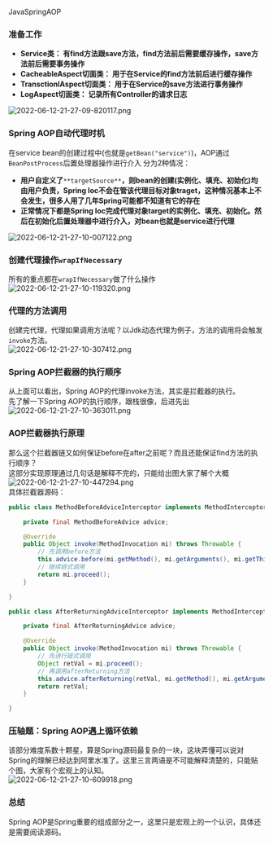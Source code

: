 JavaSpringAOP
<a name="Modka"></a>
### 准备工作

- **Service类： 有find方法跟save方法，find方法前后需要缓存操作，save方法前后需要事务操作**
- **CacheableAspect切面类： 用于在Service的find方法前后进行缓存操作**
- **TransctionlAspect切面类： 用于在Service的save方法进行事务操作**
- **LogAspect切面类： 记录所有Controller的请求日志**

![2022-06-12-21-27-09-820117.png](https://cdn.nlark.com/yuque/0/2022/png/396745/1655040566346-f1d75090-043a-40ea-bd39-bcb75b7be3d8.png#clientId=u5fe428d1-79f8-4&from=ui&id=u461b051e&originHeight=213&originWidth=1080&originalType=binary&ratio=1&rotation=0&showTitle=false&size=691530&status=done&style=shadow&taskId=u0c490f49-218d-48fc-904c-e321f87098a&title=)
<a name="ImC8O"></a>
### Spring AOP自动代理时机
在service bean的创建过程中(也就是`getBean("service")`)，AOP通过`BeanPostProcess`后置处理器操作进行介入 分为2种情况：

- **用户自定义了**`**targetSource**`**，则bean的创建(实例化、填充、初始化)均由用户负责，Spring Ioc不会在管该代理目标对象traget，这种情况基本上不会发生，很多人用了几年Spring可能都不知道有它的存在**
- **正常情况下都是Spring Ioc完成代理对象target的实例化、填充、初始化。然后在初始化后置处理器中进行介入，对bean也就是service进行代理**

![2022-06-12-21-27-10-007122.png](https://cdn.nlark.com/yuque/0/2022/png/396745/1655040567056-91ad8c58-1a43-4af0-a950-8f7befc9752e.png#clientId=u5fe428d1-79f8-4&from=ui&id=svfyV&originHeight=1237&originWidth=1080&originalType=binary&ratio=1&rotation=0&showTitle=false&size=4015679&status=done&style=shadow&taskId=u006c9231-0943-44c8-8371-74ed9d4bf6d&title=)
<a name="w7oyK"></a>
### 创建代理操作`wrapIfNecessary`
所有的重点都在`wrapIfNecessary`做了什么操作<br />![2022-06-12-21-27-10-119320.png](https://cdn.nlark.com/yuque/0/2022/png/396745/1655040566947-0b79ef9e-2bef-4338-b7aa-0ccb97098b5a.png#clientId=u5fe428d1-79f8-4&from=ui&id=xcayk&originHeight=1073&originWidth=1080&originalType=binary&ratio=1&rotation=0&showTitle=false&size=3483295&status=done&style=shadow&taskId=ud38cab55-91d3-4ec1-ad1e-7b84097d19e&title=)
<a name="Mu1NL"></a>
### 代理的方法调用
创建完代理，代理如果调用方法呢？以Jdk动态代理为例子，方法的调用将会触发`invoke`方法。<br />![2022-06-12-21-27-10-307412.png](https://cdn.nlark.com/yuque/0/2022/png/396745/1655040590042-0e442126-2c30-4e5a-ad15-dc9863f08d35.png#clientId=u5fe428d1-79f8-4&from=ui&id=ua2f1077f&originHeight=988&originWidth=1080&originalType=binary&ratio=1&rotation=0&showTitle=false&size=3207357&status=done&style=shadow&taskId=ub97d1e33-c126-4978-8f64-bc1dc429289&title=)
<a name="r8wTS"></a>
### Spring AOP拦截器的执行顺序
从上面可以看出，Spring AOP的代理invoke方法，其实是拦截器的执行。<br />先了解一下Spring AOP的执行顺序，跟栈很像，后进先出<br />![2022-06-12-21-27-10-363011.png](https://cdn.nlark.com/yuque/0/2022/png/396745/1655040589781-e5ef3d45-3030-4747-b3c8-a1b96e6b258e.png#clientId=u5fe428d1-79f8-4&from=ui&id=eBW3l&originHeight=494&originWidth=1080&originalType=binary&ratio=1&rotation=0&showTitle=false&size=1603718&status=done&style=shadow&taskId=ub1ce358f-c338-43d7-ae88-b82ee1088bb&title=)
<a name="VSnpM"></a>
### AOP拦截器执行原理
那么这个拦截器链又如何保证before在after之前呢？而且还能保证find方法的执行顺序？<br />这部分实现原理通过几句话是解释不完的，只能给出图大家了解个大概<br />![2022-06-12-21-27-10-447294.png](https://cdn.nlark.com/yuque/0/2022/png/396745/1655040604376-07c57925-67c0-42b5-8ae0-a384d66f65e9.png#clientId=u5fe428d1-79f8-4&from=ui&id=u902d8c95&originHeight=559&originWidth=1080&originalType=binary&ratio=1&rotation=0&showTitle=false&size=1814730&status=done&style=shadow&taskId=uc10776d8-fa22-428b-b6e9-d378a9a01fd&title=)<br />具体拦截器源码：
```java
public class MethodBeforeAdviceInterceptor implements MethodInterceptor, BeforeAdvice, Serializable {

	private final MethodBeforeAdvice advice;

	@Override
	public Object invoke(MethodInvocation mi) throws Throwable {
		// 先调用before方法
		this.advice.before(mi.getMethod(), mi.getArguments(), mi.getThis());
		// 继续链式调用
		return mi.proceed();
	}

}

public class AfterReturningAdviceInterceptor implements MethodInterceptor, AfterAdvice, Serializable {

	private final AfterReturningAdvice advice;

	@Override
	public Object invoke(MethodInvocation mi) throws Throwable {
		// 先进行链式调用
		Object retVal = mi.proceed();
		// 再调用afterReturning方法
		this.advice.afterReturning(retVal, mi.getMethod(), mi.getArguments(), mi.getThis());
		return retVal;
	}

}
```
<a name="EGo1C"></a>
### 压轴题：Spring AOP遇上循环依赖
该部分难度系数十颗星，算是Spring源码最复杂的一块，这块弄懂可以说对Spring的理解已经达到阿里水准了。这里三言两语是不可能解释清楚的，只能贴个图，大家有个宏观上的认知。<br />![2022-06-12-21-27-10-609918.png](https://cdn.nlark.com/yuque/0/2022/png/396745/1655040604514-aadfa62a-8d08-4510-8a20-f38ddafb3108.png#clientId=u5fe428d1-79f8-4&from=ui&id=y2KtO&originHeight=803&originWidth=1080&originalType=binary&ratio=1&rotation=0&showTitle=false&size=2606806&status=done&style=shadow&taskId=ua14dc80d-2e5a-4e6f-ae26-daa518b73c1&title=)
<a name="XS7ga"></a>
### 总结
Spring AOP是Spring重要的组成部分之一，这里只是宏观上的一个认识，具体还是需要阅读源码。

